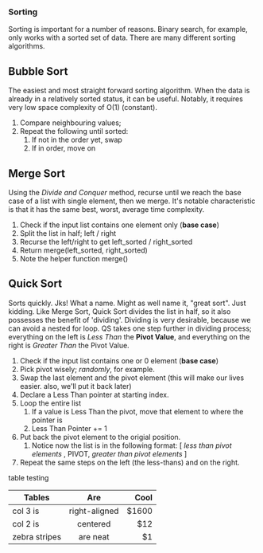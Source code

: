 ### Sorting

Sorting is important for a number of reasons. Binary search, for example, only works with a sorted set of data. There are many different sorting algorithms.

## Bubble Sort

The easiest and most straight forward sorting algorithm. When the data is already in a relatively sorted status, it can be useful. Notably, it requires very low space complexity of O(1) (constant).

1. Compare neighbouring values;
2. Repeat the following until sorted:
   1. If not in the order yet, swap
   2. If in order, move on

## Merge Sort

Using the _Divide and Conquer_ method, recurse until we reach the base case of a list with single element, then we merge. It's notable characteristic is that it has the same best, worst, average time complexity.

1. Check if the input list contains one element only (**base case**)
2. Split the list in half; left / right
3. Recurse the left/right to get left_sorted / right_sorted
4. Return merge(left_sorted, right_sorted)
5. Note the helper function merge()

## Quick Sort

Sorts quickly. Jks! What a name. Might as well name it, "great sort". Just kidding. Like Merge Sort, Quick Sort divides the list in half, so it also possesses the benefit of 'dividing'. Dividing is very desirable, because we can avoid a nested for loop. QS takes one step further in dividing process; everything on the left is _Less Than_ the **Pivot Value**, and everything on the right is _Greater Than_ the Pivot Value.

1. Check if the input list contains one or 0 element (**base case**)
2. Pick pivot wisely; _randomly_, for example.
3. Swap the last element and the pivot element (this will make our lives easier. also, we'll put it back later)
4. Declare a Less Than pointer at starting index.
5. Loop the entire list
   1. If a value is Less Than the pivot, move that element to where the pointer is
   2. Less Than Pointer += 1
6. Put back the pivot element to the origial position.
   1. Notice now the list is in the following format: [ *less than pivot elements* , PIVOT, *greater than pivot elements* ]
7. Repeat the same steps on the left (the less-thans) and on the right.

table testing

| Tables        |      Are      |  Cool |
| ------------- | :-----------: | ----: |
| col 3 is      | right-aligned | $1600 |
| col 2 is      |   centered    |   $12 |
| zebra stripes |   are neat    |    $1 |
